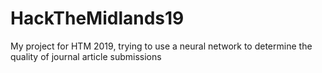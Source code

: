 # HackTheMidlands19
My project for HTM 2019, trying to use a neural network to determine the quality of journal article submissions
